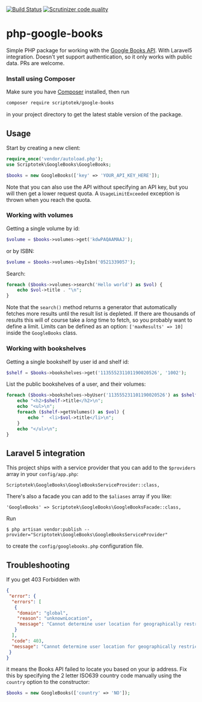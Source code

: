 [![Build Status](https://img.shields.io/travis/scriptotek/php-google-books.svg)](https://travis-ci.org/scriptotek/php-google-books)
[![Scrutinizer code quality](https://scrutinizer-ci.com/g/scriptotek/php-google-books/badges/quality-score.png?b=master)](https://scrutinizer-ci.com/g/scriptotek/php-google-books/?branch=master)

# php-google-books

Simple PHP package for working with the [Google Books API](https://developers.google.com/books/docs/v1/reference/). With Laravel5 integration.
Doesn't yet support authentication, so it only works with public data.
PRs are welcome.

### Install using Composer

Make sure you have [Composer](https://getcomposer.org) installed, then run

```bash
composer require scriptotek/google-books
```

in your project directory to get the latest stable version of the package.

## Usage

Start by creating a new client:

```php
require_once('vendor/autoload.php');
use Scriptotek\GoogleBooks\GoogleBooks;

$books = new GoogleBooks(['key' => 'YOUR_API_KEY_HERE']);
```

Note that you can also use the API without specifying an API key,
but you will then get a lower request quota. A `UsageLimitExceeded`
exception is thrown when you reach the quota.

### Working with volumes

Getting a single volume by id:

```php
$volume = $books->volumes->get('kdwPAQAAMAAJ');
```

or by ISBN:

```php
$volume = $books->volumes->byIsbn('0521339057');
```

Search:

```php
foreach ($books->volumes->search('Hello world') as $vol) {
    echo $vol->title . "\n";
}
```

Note that the `search()` method returns a generator
that automatically fetches more results until the result
list is depleted. If there are thousands of results this will of course take a *long*
time to fetch, so you probably want to define a limit. Limits  can be defined as an option: `['maxResults' => 10]` inside the `GoogleBooks` class.

### Working with bookshelves

Getting a single bookshelf by user id and shelf id:

```php
$shelf = $books->bookshelves->get('113555231101190020526', '1002');
```

List the public bookshelves of a user, and their volumes:

```php
foreach ($books->bookshelves->byUser('113555231101190020526') as $shelf) {
    echo "<h2>$shelf->title</h2>\n";
    echo "<ul>\n";
    foreach ($shelf->getVolumes() as $vol) {
        echo "  <li>$vol->title</li>\n";
    }
    echo "</ul>\n";
}
```

## Laravel 5 integration

This project ships with a service provider that you can add to the
`$providers` array in your `config/app.php`:

    Scriptotek\GoogleBooks\GoogleBooksServiceProvider::class,

There's also a facade you can add to the `$aliases` array if you like:

    'GoogleBooks' => Scriptotek\GoogleBooks\GoogleBooksFacade::class,

Run

    $ php artisan vendor:publish --provider="Scriptotek\GoogleBooks\GoogleBooksServiceProvider"

to create the `config/googlebooks.php` configuration file.

## Troubleshooting

If you get 403 Forbidden with

```json
{
 "error": {
  "errors": [
   {
    "domain": "global",
    "reason": "unknownLocation",
    "message": "Cannot determine user location for geographically restricted operation."
   }
  ],
  "code": 403,
  "message": "Cannot determine user location for geographically restricted operation."
 }
}
```

it means the Books API failed to locate you based on your ip address. Fix this
by specifying the 2 letter ISO639 country code manually using the `country`
option to the constructor:

```php
$books = new GoogleBooks(['country' => 'NO']);
```
